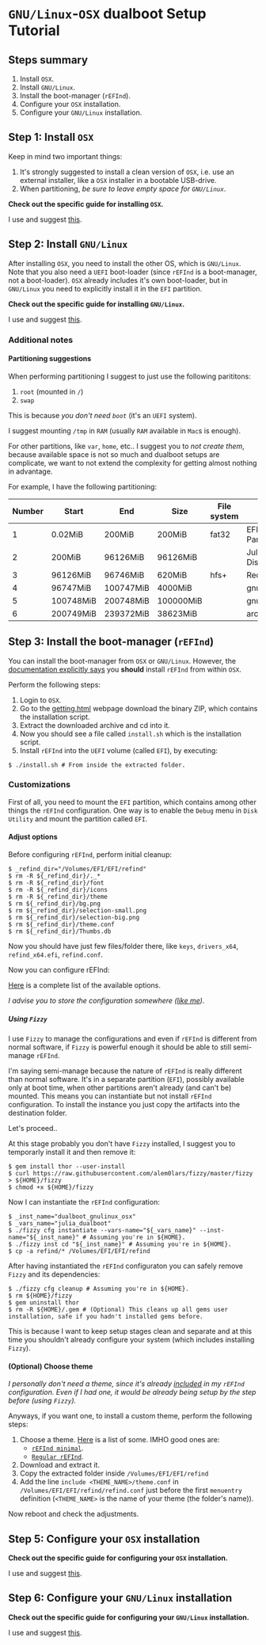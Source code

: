# `GNU/Linux`-`OSX` dualboot Setup Tutorial

## Steps summary

1. Install `OSX`.
2. Install `GNU/Linux`.
3. Install the boot-manager (`rEFInd`).
4. Configure your `OSX` installation.
5. Configure your `GNU/Linux` installation.

## Step 1: Install `OSX`

Keep in mind two important things:

1. It's strongly suggested to install a clean version of `OSX`, i.e. use an external installer, like a `OSX` installer in a bootable USB-drive.
2. When partitioning, *be sure to leave empty space for `GNU/Linux`*.

**Check out the specific guide for installing `OSX`.**

I use and suggest [this](../osx/installation/README.md).

## Step 2: Install `GNU/Linux`

After installing `OSX`, you need to install the other OS, which is `GNU/Linux`.
Note that you also need a `UEFI` boot-loader (since `rEFInd` is a boot-manager, not a boot-loader). `OSX` already includes it's own boot-loader, but in `GNU/Linux` you need to explicitly install it in the `EFI` partition.

**Check out the specific guide for installing `GNU/Linux`.**

I use and suggest [this](../gentoo/installation/README.md).

### Additional notes

#### Partitioning suggestions

When performing partitioning I suggest to just use the following parititons:

1. `root` (mounted in `/`)
2. `swap`

This is because *you don't need `boot`* (it's an `UEFI` system).

I suggest mounting `/tmp` in `RAM` (usually `RAM` available in `Mac`s is enough).

For other partitions, like `var`, `home`, etc.. I suggest you to *not create them*, because available space is not so much and dualboot setups are complicate, we want to not extend the complexity for getting almost nothing in advantage.

For example, I have the following partitioning:

| Number |   Start   |   End     | Size      | File system | Name                 | Flags |
|--------|-----------|-----------|-----------|-------------|----------------------|-------|
|   1    | 0.02MiB   | 200MiB    | 200MiB    |    fat32    | EFI System Partition |  boot |
|   2    | 200MiB    | 96126MiB  | 96126MiB  |             | Julia Main Disk      |       |
|   3    | 96126MiB  | 96746MiB  | 620MiB    |    hfs+     | Recovery HD          |       |
|   4    | 96747MiB  | 100747MiB | 4000MiB   |             | gnulinux_swap        |       |
|   5    | 100748MiB | 200748MiB | 100000MiB |             | gnulinux_root        |       | 
|   6    | 200749MiB | 239372MiB | 38623MiB  |             | archive              |       |

## Step 3: Install the boot-manager (`rEFInd`)

You can install the boot-manager from `OSX` or `GNU/Linux`. However, the [documentation explicitly says](http://rodsbooks.com/refind/installing.html#installsh) you **should** install `rEFInd` from within `OSX`.

Perform the following steps:

1. Login to `OSX`.
2. Go to the [getting.html](http://rodsbooks.com/refind/getting.html) webpage download the binary ZIP, which contains the installation script.
3. Extract the downloaded archive and cd into it.
4. Now you should see a file called `install.sh` which is the installation script.
5. Install `rEFInd` into the `UEFI` volume (called `EFI`), by executing:
   
  ```ShellSession
  $ ./install.sh # From inside the extracted folder.
  ```

### Customizations

First of all, you need to mount the `EFI` partition, which contains among other things the `rEFInd` configuration. One way is to enable the `Debug` menu in `Disk Utility` and mount the partition called `EFI`.


#### Adjust options

Before configuring `rEFInd`, perform initial cleanup:

```ShellSession
$ _refind_dir="/Volumes/EFI/EFI/refind"
$ rm -R ${_refind_dir}/._*
$ rm -R ${_refind_dir}/font
$ rm -R ${_refind_dir}/icons
$ rm -R ${_refind_dir}/theme
$ rm ${_refind_dir}/bg.png
$ rm ${_refind_dir}/selection-small.png
$ rm ${_refind_dir}/selection-big.png
$ rm ${_refind_dir}/theme.conf
$ rm ${_refind_dir}/Thumbs.db
```

Now you should have just few files/folder there, like `keys`, `drivers_x64`, `refind_x64.efi`, `refind.conf`.

Now you can configure rEFInd:

[Here](http://www.rodsbooks.com/refind/configfile.html#adjusting) is a complete list of the available options.

*I advise you to store the configuration somewhere ([like me](https://github.com/alem0lars/configs/tree/master/refind)).*

##### Using `Fizzy`

I use `Fizzy` to manage the configurations and even if `rEFInd` is different from normal software, if `Fizzy` is powerful enough it should be able to still semi-manage `rEFInd`.

I'm saying semi-manage because the nature of `rEFInd` is really different than normal software. It's in a separate partition (`EFI`), possibly available only at boot time, when other partitions aren't already (and can't be) mounted. This means you can instantiate but not install `rEFInd` configuration. To install the instance you just copy the artifacts into the destination folder.

Let's proceed..

At this stage probably you don't have `Fizzy` installed, I suggest you to temporarly install it and then remove it:

```ShellSession
$ gem install thor --user-install
$ curl https://raw.githubusercontent.com/alem0lars/fizzy/master/fizzy > ${HOME}/fizzy
$ chmod +x ${HOME}/fizzy
```

Now I can instantiate the `rEFInd` configuration:

```ShellSession
$ _inst_name="dualboot_gnulinux_osx"
$ _vars_name="julia_dualboot"
$ ./fizzy cfg instantiate --vars-name="${_vars_name}" --inst-name="${_inst_name}" # Assuming you're in ${HOME}.
$ ./fizzy inst cd "${_inst_name}" # Assuming you're in ${HOME}.
$ cp -a refind/* /Volumes/EFI/EFI/refind
```

After having instantiated the `rEFInd` configuraton you can safely remove `Fizzy` and its dependencies:

```ShellSession
$ ./fizzy cfg cleanup # Assuming you're in ${HOME}.
$ rm ${HOME}/fizzy
$ gem uninstall thor
$ rm -R ${HOME}/.gem # (Optional) This cleans up all gems user installation, safe if you hadn't installed gems before.
```

This is because I want to keep setup stages clean and separate and at this time you shouldn't already configure your system (which includes installing `Fizzy`).

#### (Optional) Choose theme

*I personally don't need a theme, since it's already [included](https://github.com/alem0lars/configs/tree/master/refind/theme) in my `rEFInd` configuration. Even if I had one, it would be already being setup by the step before (using `Fizzy`).*

Anyways, if you want one, to install a custom theme, perform the following steps:

1. Choose a theme.
   [Here](http://rodsbooks.com/refind/themes.html) is a list of some.
   IMHO good ones are:
   * [`rEFInd minimal`](https://github.com/EvanPurkhiser/rEFInd-minimal).
   * [`Regular rEFInd`](http://munlik.deviantart.com/art/Regular-rEFInd-theme-512091944).
1. Download and extract it.
2. Copy the extracted folder inside `/Volumes/EFI/EFI/refind`
3. Add the line `include <THEME_NAME>/theme.conf` in `/Volumes/EFI/EFI/refind/refind.conf` just before the first `menuentry` definition (`<THEME_NAME>` is the name of your theme (the folder's name)).

Now reboot and check the adjustments.

## Step 5: Configure your `OSX` installation

**Check out the specific guide for configuring your `OSX` installation.**

I use and suggest [this](../osx/configuration/README.md).

## Step 6: Configure your `GNU/Linux` installation

**Check out the specific guide for configuring your `GNU/Linux` installation.**

I use and suggest [this](../gentoo/configuration/README.md).
